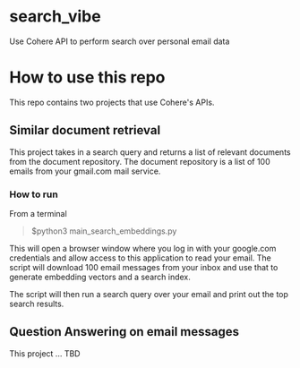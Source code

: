 # search_vibe
Use Cohere API to perform search over personal email data

# How to use this repo

This repo contains two projects that use Cohere's APIs.

## Similar document retrieval 

This project takes in a search query and returns a list of relevant documents from the document repository. The document repository is a list of 100 emails from your gmail.com mail service.

### How to run

From a terminal

> $python3 main_search_embeddings.py

This will open a browser window where you log in with your google.com credentials and allow access to this application to read your email. The script will download 100 email messages from your inbox and use that to generate embedding vectors and a search index.

The script will then run a search query over your email and print out the top search results.

## Question Answering on email messages

This project ... TBD
